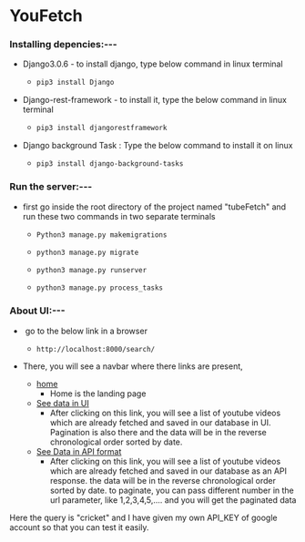 # YouFetch

### Installing depencies:---

- Django3.0.6  - to install django, type below command in linux terminal

  - ```bash
    pip3 install Django
    ```

- Django-rest-framework - to install it, type the below command in linux terminal

  - ```bash
    pip3 install djangorestframework
    ```

- Django background Task : Type the below command to install it on linux

  - ```
    pip3 install django-background-tasks
    ```

### Run the server:---

- first go inside the root directory of the project named "tubeFetch" and run these two commands in two separate terminals

  - ```
    Python3 manage.py makemigrations
    ```

  - ```
    python3 manage.py migrate
    ```

  - ```bash
    python3 manage.py runserver
    ```

  - ```
    python3 manage.py process_tasks
    ```

### About UI:---

- ​	go to the below link in a browser

  - ```
    http://localhost:8000/search/
    ```

- There, you will see a navbar where there links are present, 
  - [home](http://localhost:8000/search/)
    - Home is the landing page
  - [See data in UI](http://localhost:8000/search/get-data/)
    - After clicking on this link, you will see a list of youtube videos which are already fetched and saved in our database in UI. Pagination is also there and the data will be in the reverse chronological order sorted by date.
  - [See Data in API format](http://localhost:8000/search/get-videos/1)
    - After clicking on this link, you will see a list of youtube videos which are already fetched and saved in our database as an API response. the data will be in the reverse chronological order sorted by date. to paginate, you can pass different number in the url parameter, like 1,2,3,4,5,.... and you will get the paginated data

Here the query is "cricket" and I have given my own API_KEY of google account so that you can test it easily.